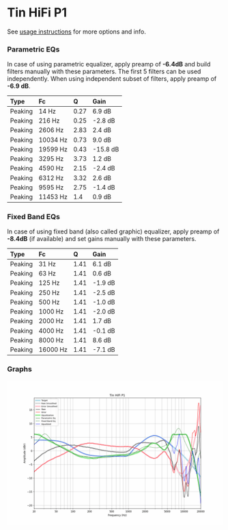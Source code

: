 # Tin HiFi P1
See [usage instructions](https://github.com/jaakkopasanen/AutoEq#usage) for more options and info.

### Parametric EQs
In case of using parametric equalizer, apply preamp of **-6.4dB** and build filters manually
with these parameters. The first 5 filters can be used independently.
When using independent subset of filters, apply preamp of **-6.9 dB**.

| Type    | Fc       |    Q | Gain     |
|:--------|:---------|:-----|:---------|
| Peaking | 14 Hz    | 0.27 | 6.9 dB   |
| Peaking | 216 Hz   | 0.25 | -2.8 dB  |
| Peaking | 2606 Hz  | 2.83 | 2.4 dB   |
| Peaking | 10034 Hz | 0.73 | 9.0 dB   |
| Peaking | 19599 Hz | 0.43 | -15.8 dB |
| Peaking | 3295 Hz  | 3.73 | 1.2 dB   |
| Peaking | 4590 Hz  | 2.15 | -2.4 dB  |
| Peaking | 6312 Hz  | 3.32 | 2.6 dB   |
| Peaking | 9595 Hz  | 2.75 | -1.4 dB  |
| Peaking | 11453 Hz | 1.4  | 0.9 dB   |

### Fixed Band EQs
In case of using fixed band (also called graphic) equalizer, apply preamp of **-8.4dB**
(if available) and set gains manually with these parameters.

| Type    | Fc       |    Q | Gain    |
|:--------|:---------|:-----|:--------|
| Peaking | 31 Hz    | 1.41 | 6.1 dB  |
| Peaking | 63 Hz    | 1.41 | 0.6 dB  |
| Peaking | 125 Hz   | 1.41 | -1.9 dB |
| Peaking | 250 Hz   | 1.41 | -2.5 dB |
| Peaking | 500 Hz   | 1.41 | -1.0 dB |
| Peaking | 1000 Hz  | 1.41 | -2.0 dB |
| Peaking | 2000 Hz  | 1.41 | 1.7 dB  |
| Peaking | 4000 Hz  | 1.41 | -0.1 dB |
| Peaking | 8000 Hz  | 1.41 | 8.6 dB  |
| Peaking | 16000 Hz | 1.41 | -7.1 dB |

### Graphs
![](./Tin%20HiFi%20P1.png)
